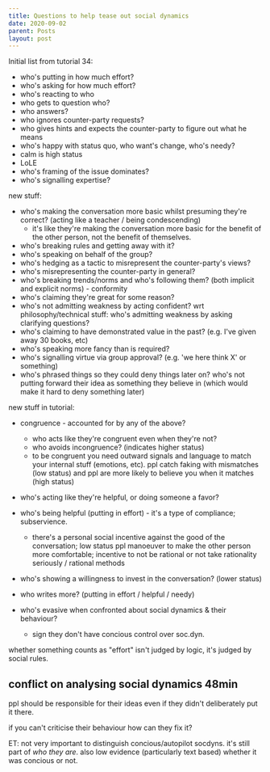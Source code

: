 ```yaml
---
title: Questions to help tease out social dynamics
date: 2020-09-02
parent: Posts
layout: post
---
```


Initial list from tutorial 34:

* who's putting in how much effort?
* who's asking for how much effort?
* who's reacting to who
* who gets to question who?
* who answers?
* who ignores counter-party requests?
* who gives hints and expects the counter-party to figure out what he means
* who's happy with status quo, who want's change, who's needy?
* calm is high status
* LoLE
* who's framing of the issue dominates?
* who's signalling expertise?

new stuff:

* who's making the conversation more basic whilst presuming they're correct? (acting like a teacher / being condescending)
  * it's like they're making the conversation more basic for the benefit of the other person, not the benefit of themselves.
* who's breaking rules and getting away with it?
* who's speaking on behalf of the group?
* who's hedging as a tactic to misrepresent the counter-party's views?
* who's misrepresenting the counter-party in general?
* who's breaking trends/norms and who's following them? (both implicit and explicit norms) - conformity
* who's claiming they're great for some reason?
* who's not admitting weakness by acting confident? wrt philosophy/technical stuff: who's admitting weakness by asking clarifying questions?
* who's claiming to have demonstrated value in the past? (e.g. I've given away 30 books, etc)
* who's speaking more fancy than is required?
* who's signalling virtue via group approval? (e.g. 'we here think X' or something)
* who's phrased things so they could deny things later on? who's not putting forward their idea as something they believe in (which would make it hard to deny something later)

new stuff in tutorial:

* congruence - accounted for by any of the above?
  * who acts like they're congruent even when they're not?
  * who avoids incongruence? (indicates higher status)
  * to be congruent you need outward signals and language to match your internal stuff (emotions, etc). ppl catch faking with mismatches (low status) and ppl are more likely to believe you when it matches (high status)
* who's acting like they're helpful, or doing someone a favor?
* who's being helpful (putting in effort) - it's a type of compliance; subservience.
  * there's a personal social incentive against the good of the conversation; low status ppl manoeuver to make the other person more comfortable; incentive to not be rational or not take rationality seriously / rational methods
* who's showing a willingness to invest in the conversation? (lower status)
* who writes more? (putting in effort / helpful / needy)

* who's evasive when confronted about social dynamics & their behaviour?
  * sign they don't have concious control over soc.dyn.

whether something counts as "effort" isn't judged by logic, it's judged by social rules.

## conflict on analysing social dynamics 48min

ppl should be responsible for their ideas even if they didn't deliberately put it there.

if you can't criticise their behaviour how can they fix it?

ET: not very important to distinguish concious/autopilot socdyns.
it's still part of *who they are*. also low evidence (particularly text based) whether it was concious or not.
